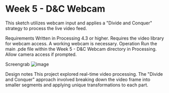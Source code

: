 # Week 5 - D&C Webcam
This sketch utilizes webcam input and applies a "Divide and Conquer" strategy to process the live video feed.

Requirements
Written in Processing 4.3 or higher.
Requires the video library for webcam access.
A working webcam is necessary.
Operation
Run the main .pde file within the Week 5 - D&C Webcam directory in Processing. Allow camera access if prompted.

Screengrab
![image](https://github.com/user-attachments/assets/3c10aa3d-a093-483d-bbc5-fd8844337ff6)

Design notes
This project explored real-time video processing. The "Divide and Conquer" approach involved breaking down the video frame into smaller segments and applying unique transformations to each part.
